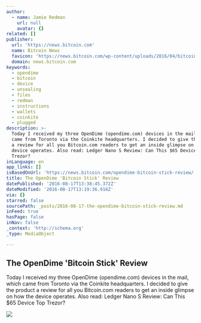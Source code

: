 ```yaml
---
author:
  - name: Jamie Redman
    url: null
    avatar: {}
related: []
publisher:
  url: 'https://news.bitcoin.com'
  name: Bitcoin News
  favicon: 'https://news.bitcoin.com/wp-content/uploads/2016/04/bitcoin_fav.png'
  domain: news.bitcoin.com
keywords:
  - opendime
  - bitcoin
  - device
  - unsealing
  - files
  - redman
  - instructions
  - wallets
  - coinkite
  - plugged
description: >-
  Today I received my three OpenDime (opendime.com) devices in the mail, which
  came from Toronto via the Coinkite headquarters. I decided to give the product
  a review for all you Bitcoin.com readers to get an inside glimpse on how the
  device operates. Also read: Ledger Nano S Review: Can This $65 Device Top
  Trezor?
inLanguage: en
app_links: []
isBasedOnUrl: 'https://news.bitcoin.com/opendime-bitcoin-stick-review/'
title: The OpenDime 'Bitcoin Stick' Review
datePublished: '2016-08-17T13:38:45.372Z'
dateModified: '2016-08-17T13:19:36.916Z'
via: {}
starred: false
sourcePath: _posts/2016-08-17-the-opendime-bitcoin-stick-review.md
inFeed: true
hasPage: false
inNav: false
_context: 'http://schema.org'
_type: MediaObject

---
```

<article style=""><h1>The OpenDime 'Bitcoin Stick' Review</h1><p>Today I received my three OpenDime (opendime.com) devices in the mail, which came from Toronto via the Coinkite headquarters. I decided to give the product a review for all you Bitcoin.com readers to get an inside glimpse on how the device operates. Also read: Ledger Nano S Review: Can This $65 Device Top Trezor?</p><img src="https://news.bitcoin.com/wp-content/uploads/2016/08/ODcover2.jpg" /></article>